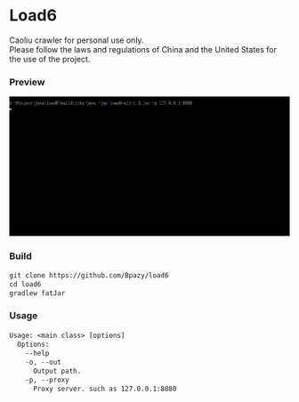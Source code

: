 Load6
=====
Caoliu crawler for personal use only.  
Please follow the laws and regulations of China and the United States for the use of the project.

### Preview  
![preview](https://github.com/Bpazy/utils/blob/master/pic/load6_01.gif) 

### Build
```
git clone https://github.com/Bpazy/load6  
cd load6  
gradlew fatJar  
```

### Usage
```
Usage: <main class> [options]
  Options:
    --help
    -o, --out
      Output path.
    -p, --proxy
      Proxy server. such as 127.0.0.1:8080
```
